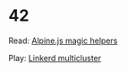 # 42

Read: [Alpine.js magic helpers](https://github.com/alpine-collective/alpine-magic-helpers)

Play: [Linkerd multicluster](https://linkerd.io/2/tasks/installing-multicluster/)
